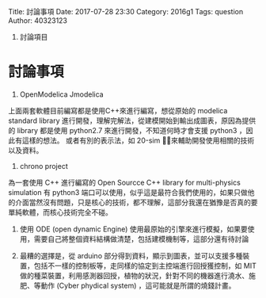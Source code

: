 Title: 討論事項
Date: 2017-07-28 23:30
Category: 2016g1
Tags: question
Author: 40323123

1. 討論項目

<!-- PELICAN_END_SUMMARY -->

討論事項
===

1. OpenModelica Jmodelica

上面兩套軟體目前編寫都是使用C++來進行編寫，想從原始的 modelica standard library 進行開發，理解完解法，從建模開始到輸出成圖表，原因為提供的 library 都是使用 python2.7 來進行開發，不知道何時才會支援 python3 ，因此有這樣的想法。
或者有別的表示法，如 20-sim ，來輔助開發使用相關的技術以及資料。

1. chrono project 

為一套使用 C++ 進行編寫的 Open Sourcce C++ library for multi-physics simulation 有 python3 端口可以使用，似乎這是最符合我們使用的，如果只做他的介面當然沒有問題，只是核心的技術，都不理解，這部分我還在猶豫是否真的要單純軟體，而核心技術完全不碰。

1. 使用 ODE (open dynamic Engine) 使用最原始的引擎來進行模擬，如果要使用，需要自己將整個資料結構做清楚，包括建模機制等，這部分還有待討論

1. 最糟的選擇是，從 arduino 部分得到資料，顯示到圖表，並可以支援多種裝置，包括不一樣的控制板等，走同樣的協定到主控端進行回授獲控制，如 MIT 做的種菜裝置，利用感測器回授，植物的狀況，針對不同的機器進行澆水、施肥、等動作 (Cyber phydical system) ，這可能就是所謂的燒錢計畫。